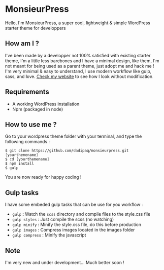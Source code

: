 # MonsieurPress
Hello, I'm MonsieurPress, a super cool, lightweight & simple WordPress starter theme for developpers

## How am I ?
I've been made by a developper not 100% satisfied with existing starter theme, I'm a little less barebones and I have a minimal design, like them, I'm not meant for being used as a parent theme, just adopt me and hack me ! I'm very minimal & easy to understand, I use modern workflow like gulp, sass, and love. [Check my website](http://www.monsieurpress.com/ "MonsieurPress") to see how I look without modification.

## Requirements
- A working WordPress installation
- Npm (packaged in node)

## How to use me ?
Go to your wordpress theme folder with your terminal, and type the following commands : 

	$ git clone https://github.com/dadipaq/monsieurpress.git [yourthemename]
    $ cd [yourthemename]
	$ npm install
	$ gulp
 
You are now ready for happy coding !
 
## Gulp tasks
I have some embeded gulp tasks that can be use for you workflow :

- `gulp` : Watch the `scss` directory and compile files to the style.css file
- `gulp styles` : Just compile the scss (no watching)
- `gulp minify` : Minify the style.css file, do this before production
- `gulp images` : Compress images located in the images folder
- `gulp compress` : Minify the javascript

## Note
I'm very new and under development... Much better soon !